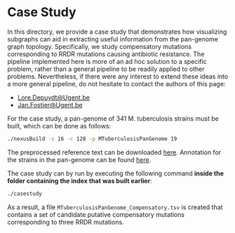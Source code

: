 # Case Study

In this directory, we provide a case study that demonstrates how visualizing subgraphs can aid in extracting useful information from the pan-genome graph topology. Specifically, we study compensatory mutations corresponding to RRDR mutations causing antibiotic resistance. The pipeline implemented here is more of an ad hoc solution to a specific problem, rather than a general pipeline to be readily applied to other problems. Nevertheless, if there were any interest to extend these ideas into a more general pipeline, do not hesitate to contact the authors of this page: 
* Lore.Depuydt@Ugent.be 
* Jan.Fostier@Ugent.be

For the case study, a pan-genome of 341 M. tuberculosis strains must be built, which can be done as follows:

```bash
./nexusBuild -s 16 -c 128 -p MTuberculosisPanGenome 19
```
The preprocessed reference text can be downloaded [here](https://github.com/biointec/nexus/releases/download/v1.1.0/MTuberculosisPanGenome.txt). Annotation for the strains in the pan-genome can be found [here](https://github.com/biointec/nexus/releases/download/v1.1.0/MTuberculosisPanGenome.annotation.txt).

The case study can by run by executing the following command **inside the folder containing the index that was built earlier**:

```bash
./casestudy
```
As a result, a file `MTuberculosisPanGenome_Compensatory.tsv` is created that contains a set of candidate putative compensatory mutations corresponding to three RRDR mutations. 

